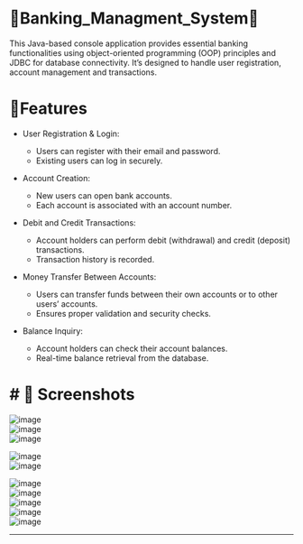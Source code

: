 # 🏦Banking_Managment_System🏦
This Java-based console application provides essential banking functionalities using object-oriented programming (OOP) principles and JDBC for database connectivity. It’s designed to handle user registration, account management and transactions. 
# 🤩Features
- User Registration & Login:
  - Users can register with their email and password.
  - Existing users can log in securely.
- Account Creation:
    - New users can open bank accounts.
    - Each account is associated with an account number.

- Debit and Credit Transactions:
    - Account holders can perform debit (withdrawal) and credit (deposit) transactions.
    - Transaction history is recorded.
- Money Transfer Between Accounts:
    - Users can transfer funds between their own accounts or to other users’ accounts.
    - Ensures proper validation and security checks.
- Balance Inquiry:
    - Account holders can check their account balances.
    - Real-time balance retrieval from the database.

# # 📸 Screenshots 

![image](https://github.com/user-attachments/assets/5c190369-a9d3-4028-ac58-3f66cd6a41ae)<br>
![image](https://github.com/user-attachments/assets/b0d50512-9de5-4e99-b2a0-fc3de97dbdb7)<br>
![image](https://github.com/user-attachments/assets/988125d6-b0e3-45d2-823a-32cb54380442)<br>

![image](https://github.com/user-attachments/assets/cad3ccd7-da1c-456d-8265-00bcd46ef73e)<br>
![image](https://github.com/user-attachments/assets/0ffbdc12-c3e0-490b-9eb1-b99e323c7397)<br>

![image](https://github.com/user-attachments/assets/77979bd0-d996-4418-aefe-385af59b41cc)<br>
![image](https://github.com/user-attachments/assets/3d764451-9b38-412b-8901-aece8a5845b1)<br>
![image](https://github.com/user-attachments/assets/68fe3d68-1bd4-4924-989e-55fc8cd8401a)<br>
![image](https://github.com/user-attachments/assets/81775772-82e3-4687-acf4-5134ca39b24a)<br>
![image](https://github.com/user-attachments/assets/e13c4e13-1cd5-47e3-99c4-6cc5d62c74cb)<br>
<hr>






